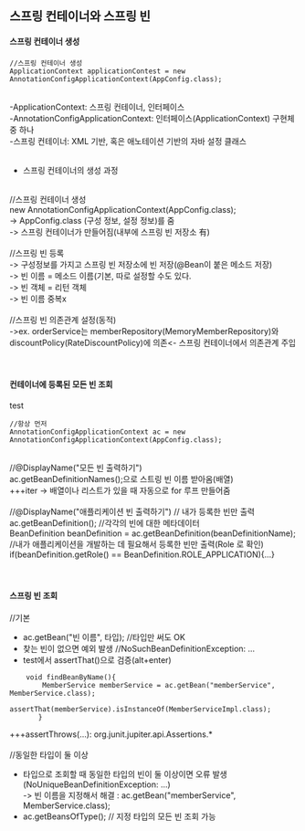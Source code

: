 ## 스프링 컨테이너와 스프링 빈

#### 스프링 컨테이너 생성

```
//스프링 컨테이너 생성
ApplicationContext applicationContest = new AnnotationConfigApplicationContext(AppConfig.class);
```
<br/>
-ApplicationContext: 스프링 컨테이너, 인터페이스 <br/>
-AnnotationConfigApplicationContext: 인터페이스(ApplicationContext) 구현체 중 하나 <br/>
-스프링 컨테이너: XML 기반, 혹은 애노테이션 기반의 자바 설정 클래스 <br/>
<br/>

- 스프링 컨테이너의 생성 과정 <br/>
 <br/>
//스프링 컨테이너 생성 <br/>
 new AnnotationConfigApplicationContext(AppConfig.class);  <br/>
-> AppConfig.class (구성 정보, 설정 정보)를 줌 <br/>
-> 스프링 컨테이너가 만들어짐(내부에 스프링 빈 저장소 有) <br/>
 <br/>
//스프링 빈 등록 <br/>
-> 구성정보를 가지고 스프링 빈 저장소에 빈 저장(@Bean이 붙은 메소드 저장) <br/>
-> 빈 이름 = 메소드 이름(기본, 따로 설정할 수도 있다. <br/>
-> 빈 객체 = 리턴 객체 <br/>
-> 빈 이름 중복x <br/>
 <br/>
//스프링 빈 의존관계 설정(동적) <br/>
->ex. orderService는 memberRepository(MemoryMemberRepository)와 discountPolicy(RateDiscountPolicy)에 의존<- 스프링 컨테이너에서 의존관계 주입 <br/>
 <br/>
 <br/>

#### 컨테이너에 등록된 모든 빈 조회

test <br/>

```
//항상 먼저 
AnnotationConfigApplicationContext ac = new AnnotationConfigApplicationContext(AppConfig.class);
```
 <br/>
//@DisplayName("모든 빈 출력하기") <br/>
ac.getBeanDefinitionNames();으로 스트링 빈 이름 받아옴(배열) <br/>
+++iter -> 배열이나 리스트가 있을 때 자동으로 for 루프 만들어줌 <br/>
 <br/>
//@DisplayName("애플리케이션 빈 출력하기") // 내가 등록한 빈만 출력 <br/>
ac.getBeanDefinition(); //각각의 빈에 대한 메타데이터 <br/>
BeanDefinition beanDefinition = ac.getBeanDefinition(beanDefinitionName); <br/>
//내가 애플리케이션을 개발하는 데 필요해서 등록한 빈만 출력(Role 로 확인) <br/>
if(beanDefinition.getRole() == BeanDefinition.ROLE_APPLICATION){...} <br/>
 <br/>
 <br/>

#### 스프링 빈 조회 

//기본 <br/>
- ac.getBean("빈 이름", 타입); //타입만 써도 OK <br/>
- 찾는 빈이 없으면 예외 발생 //NoSuchBeanDefinitionException: ... <br/>
- test에서 assertThat()으로 검증(alt+enter) <br/>

```
    void findBeanByName(){
        MemberService memberService = ac.getBean("memberService", MemberService.class);
        assertThat(memberService).isInstanceOf(MemberServiceImpl.class);
       }
```
+++assertThrows(...): org.junit.jupiter.api.Assertions.* <br/>
 <br/>
//동일한 타입이 둘 이상 <br/>
- 타입으로 조회할 때 동일한 타입의 빈이 둘 이상이면 오류 발생 (NoUniqueBeanDefinitionException: ...) <br/>
-> 빈 이름을 지정해서 해결 : ac.getBean("memberService", MemberService.class); <br/>
- ac.getBeansOfType(); // 지정 타입의 모든 빈 조회 가능 <br/>
